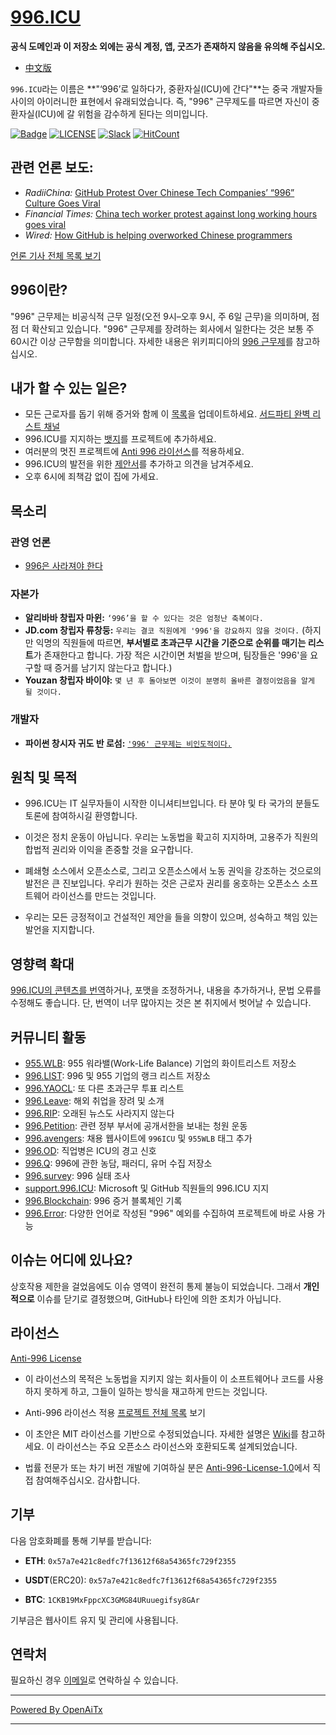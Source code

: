 [996.ICU](https://996.icu/#/en_US)
=======
**공식 도메인과 이 저장소 외에는 공식 계정, 앱, 굿즈가 존재하지 않음을 유의해 주십시오.**

* [中文版](./README_CN.md)

`996.ICU`라는 이름은 **"‘996’로 일하다가, 중환자실(ICU)에 간다"**는 중국 개발자들 사이의 아이러니한 표현에서 유래되었습니다. 즉, "996" 근무제도를 따르면 자신이 중환자실(ICU)에 갈 위험을 감수하게 된다는 의미입니다.

[![Badge](https://img.shields.io/badge/link-996.icu-%23FF4D5B.svg?style=flat-square)](https://996.icu/#/en_US)
[![LICENSE](https://img.shields.io/badge/license-Anti%20996-blue.svg?style=flat-square)](https://github.com/996icu/996.ICU/blob/master/LICENSE)
[![Slack](https://img.shields.io/badge/slack-996icu-green.svg?style=flat-square)](https://join.slack.com/t/996icu/shared_invite/enQtNjI0MjEzMTUxNDI0LTkyMGViNmJiZjYwOWVlNzQ3NmQ4NTQyMDRiZTNmOWFkMzYxZWNmZGI0NDA4MWIwOGVhOThhMzc3NGQyMDBhZDc)
[![HitCount](http://hits.dwyl.com/996icu/996ICU.svg)](http://hits.dwyl.com/996icu/996ICU)


관련 언론 보도:
---
* *RadiiChina:* [GitHub Protest Over Chinese Tech Companies’ “996” Culture Goes Viral](https://radiichina.com/github-protest-chinese-tech-996/)
* *Financial Times:*  [China tech worker protest against long working hours goes viral](https://www.ft.com/content/72754638-55d1-11e9-91f9-b6515a54c5b1)
* *Wired:* [How GitHub is helping overworked Chinese programmers](https://www.wired.com/story/how-github-helping-overworked-chinese-programmers/)

[언론 기사 전체 목록 보기](externals/news_EN.md)



996이란?
---

"996" 근무제는 비공식적 근무 일정(오전 9시–오후 9시, 주 6일 근무)을 의미하며, 점점 더 확산되고 있습니다. "996" 근무제를 장려하는 회사에서 일한다는 것은 보통 주 60시간 이상 근무함을 의미합니다. 자세한 내용은 위키피디아의 [996 근무제](https://en.wikipedia.org/wiki/996_working_hour_system)를 참고하십시오.


내가 할 수 있는 일은?
---

- 모든 근로자를 돕기 위해 증거와 함께 이 [목록](blacklist/README.md)을 업데이트하세요.  [서드파티 완벽 리스트 채널](https://www.996action.com/index.php/889799)
- 996.ICU를 지지하는 [뱃지](externals/instruction.md)를 프로젝트에 추가하세요.
- 여러분의 멋진 프로젝트에 [Anti 996 라이선스](LICENSE)를 적용하세요.
- 996.ICU의 발전을 위한 [제안서](proposal/README.md)를 추가하고 의견을 남겨주세요.
- 오후 6시에 죄책감 없이 집에 가세요.


목소리
---

### 관영 언론
- [996은 사라져야 한다](http://www.xinhuanet.com/politics/2019-04/15/c_1124370790.htm)

### 자본가
- **알리바바 창립자 마윈:** `‘996’을 할 수 있다는 것은 엄청난 축복이다.`
- **JD.com 창립자 류창둥:** `우리는 결코 직원에게 '996'을 강요하지 않을 것이다.`
(하지만 익명의 직원들에 따르면, **부서별로 초과근무 시간을 기준으로 순위를 매기는 리스트**가 존재한다고 합니다. 가장 적은 시간이면 처벌을 받으며, 팀장들은 '996'을 요구할 때 증거를 남기지 않는다고 합니다.)
- **Youzan 창립자 바이야:** `몇 년 후 돌아보면 이것이 분명히 올바른 결정이었음을 알게 될 것이다.`

### 개발자
- **파이썬 창시자 귀도 반 로섬:** [`'996' 근무제는 비인도적이다.`](https://twitter.com/gvanrossum/status/1111628076801236993)


원칙 및 목적
---

* 996.ICU는 IT 실무자들이 시작한 이니셔티브입니다. 타 분야 및 타 국가의 분들도 토론에 참여하시길 환영합니다.

* 이것은 정치 운동이 아닙니다. 우리는 노동법을 확고히 지지하며, 고용주가 직원의 합법적 권리와 이익을 존중할 것을 요구합니다.

* 폐쇄형 소스에서 오픈소스로, 그리고 오픈소스에서 노동 권익을 강조하는 것으로의 발전은 큰 진보입니다. 우리가 원하는 것은 근로자 권리를 옹호하는 오픈소스 소프트웨어 라이선스를 만드는 것입니다.

* 우리는 모든 긍정적이고 건설적인 제안을 들을 의향이 있으며, 성숙하고 책임 있는 발언을 지지합니다.


영향력 확대
---

[996.ICU의 콘텐츠를 번역](i18n/README.md)하거나, 포맷을 조정하거나, 내용을 추가하거나, 문법 오류를 수정해도 좋습니다. 단, 번역이 너무 많아지는 것은 본 취지에서 벗어날 수 있습니다.

커뮤니티 활동
---

 - [955.WLB](https://github.com/formulahendry/955.WLB): 955 워라밸(Work-Life Balance) 기업의 화이트리스트 저장소
 - [996.LIST](https://github.com/fengT-T/996_list): 996 및 955 기업의 랭크 리스트 저장소
 - [996.YAOCL](https://github.com/boycott996/yaocl): 또 다른 초과근무 투표 리스트
 - [996.Leave](https://github.com/623637646/996.Leave): 해외 취업을 장려 및 소개
 - [996.RIP](https://web.archive.org/web/20190422174052/https://996.rip/): 오래된 뉴스도 사라지지 않는다
 - [996.Petition](https://github.com/xokctah/996.petition): 관련 정부 부서에 공개서한을 보내는 청원 운동
 - [996.avengers](https://github.com/996-icu-avengers/Natasha): 채용 웹사이트에 `996ICU` 및 `955WLB` 태그 추가
 - [996.OD](https://github.com/zheolong/996.OD.git): 직업병은 ICU의 경고 신호
 - [996.Q](https://github.com/alexddhuang/996.Q): 996에 관한 농담, 패러디, 유머 수집 저장소
 - [996.survey](https://github.com/0594mazhiyuan/996.survey): 996 실태 조사
 - [support.996.ICU](https://github.com/msworkers/support.996.ICU): Microsoft 및 GitHub 직원들의 996.ICU 지지
 - [996.Blockchain](https://github.com/996BC/996.Blockchain): 996 증거 블록체인 기록
 - [996.Error](https://github.com/MagicLu550/996Error): 다양한 언어로 작성된 "996" 예외를 수집하여 프로젝트에 바로 사용 가능

이슈는 어디에 있나요?
---

상호작용 제한을 걸었음에도 이슈 영역이 완전히 통제 불능이 되었습니다.
그래서 **개인적으로** 이슈를 닫기로 결정했으며, GitHub나 타인에 의한 조치가 아닙니다.


라이선스
---

[Anti-996 License](LICENSE)

 - 이 라이선스의 목적은 노동법을 지키지 않는 회사들이 이 소프트웨어나 코드를 사용하지 못하게 하고, 그들이 일하는 방식을 재고하게 만드는 것입니다.
 - Anti-996 라이선스 적용 [프로젝트 전체 목록](awesomelist/README.md) 보기

 - 이 초안은 MIT 라이선스를 기반으로 수정되었습니다. 자세한 설명은 [Wiki](https://github.com/kattgu7/996-License-Draft/wiki)를 참고하세요. 이 라이선스는 주요 오픈소스 라이선스와 호환되도록 설계되었습니다.
 - 법률 전문가 또는 차기 버전 개발에 기여하실 분은 [Anti-996-License-1.0](https://github.com/kattgu7/996-License-Draft)에서 직접 참여해주십시오. 감사합니다.

기부
---
다음 암호화폐를 통해 기부를 받습니다:

- **ETH**: `0x57a7e421c8edfc7f13612f68a54365fc729f2355`

- **USDT**(ERC20): `0x57a7e421c8edfc7f13612f68a54365fc729f2355`

- **BTC**: `1CKB19MxFppcXC3GMG84URuuegifsy8GAr`

기부금은 웹사이트 유지 및 관리에 사용됩니다.

연락처
---

필요하신 경우 [이메일](mailto:996icu.repo@gmail.com)로 연락하실 수 있습니다.

---

[Powered By OpenAiTx](https://github.com/OpenAiTx/OpenAiTx)

---